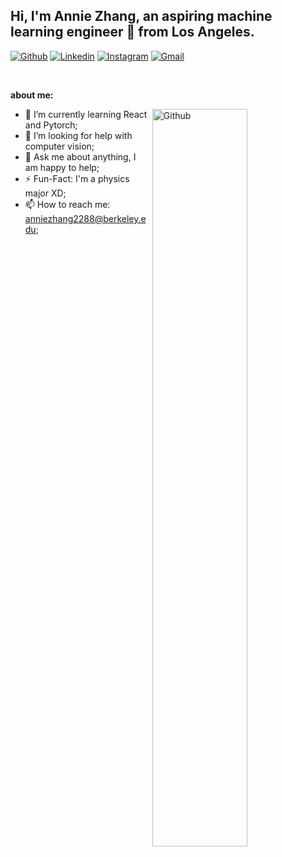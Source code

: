 <!-- Your title -->
## Hi, I'm Annie Zhang, an aspiring machine learning engineer 🚀 from Los Angeles.

<!-- Your badges
You can use the website to generate badges: https://shields.io/
-->

[![Github](https://img.shields.io/badge/-Github-000?style=flat&logo=Github&logoColor=white)](https://github.com/anniezhang2288)
[![Linkedin](https://img.shields.io/badge/-LinkedIn-blue?style=flat&logo=Linkedin&logoColor=white)](https://www.linkedin.com/in/anniezhang2288/)
[![Instagram](https://img.shields.io/badge/-Instagram-c13584?style=flat&labelColor=c13584&logo=instagram&logoColor=white)](https://www.instagram.com/murillo_comino/)
[![Gmail](https://img.shields.io/badge/-Gmail-c14438?style=flat&logo=Gmail&logoColor=white)](mailto:anniezhang2288@berkeley.edu)

&nbsp;

<!-- Talking about you -->
**about me:**

<!-- Any image aligned to the right. Beware the width -->
<img width="55%" align="right" alt="Github" src="https://raw.githubusercontent.com/onimur/.github/master/.resources/git-header.svg" />

- 🌱 I’m currently learning React and Pytorch; 
- 🤔 I’m looking for help with computer vision;
- 💬 Ask me about anything, I am happy to help;
- ⚡️ Fun-Fact: I'm a physics major XD;
- 📫 How to reach me: anniezhang2288@berkeley.edu;
